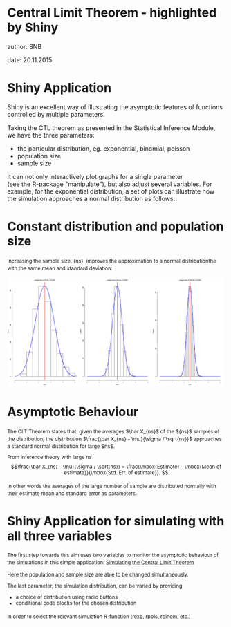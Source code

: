 Central Limit Theorem - highlighted by Shiny
========================================================

author: SNB

date: 20.11.2015


Shiny Application
========================================================

Shiny is an excellent way of illustrating the asymptotic 
features of functions controlled by multiple parameters.

Taking the CTL theorem as presented in the Statistical Inference Module,
we have the three parameters:

- the particular distribution, eg. exponential, binomial, poisson
- population size
- sample size 

It can not only interactively plot graphs for a single parameter  
(see the R-package "manipulate"), but also adjust several variables.
For example, for the exponential distribution, a set of plots can illustrate 
how the simulation approaches a normal distribution as follows:

Constant distribution and population size
==================================================================

<small>Increasing the sample size, {ns}, improves the approximation to a normal 
distributionthe with the same mean and standard deviation:</small>

![plot of chunk unnamed-chunk-1](CLT-simulation-figure/unnamed-chunk-1-1.png) 

Asymptotic Behaviour
==========================================================


<small>
The CLT Theorem states that:
given the averages  $\bar X_{ns}$ of the ${ns}$  samples of the distribution, the distribution
 $\frac{\bar X_{ns} - \mu}{\sigma / \sqrt{ns}}$  approaches a standard normal distribution for large $ns$.

From inference theory with large  ${ns}$ $$\frac{\bar X_{ns} - \mu}{\sigma / \sqrt{ns}} = 
    \frac{\mbox{Estimate} - \mbox{Mean of estimate}}{\mbox{Std. Err. of estimate}}.
$$

In other words the averages of the large number of sample are distributed normally 
with their estimate mean and standard error as parameters. </small>

Shiny Application for simulating with all three variables
=========================================================
<small>The first step towards this aim uses two variables to monitor the asymptotic behaviour of the 
simulations in this simple application: 
[Simulating the Central Limit Theorem](https://esenby.shinyapps.io/PeerAssignment)

Here the population and sample size are able to be changed simultaneously.

The last parameter, the simulation distribution, can be varied by providing

- a choice of distribution using radio buttons
- conditional code blocks for the chosen distribution 
 
in order to select the relevant simulation R-function (rexp, rpois, rbinom, etc.)</small>

